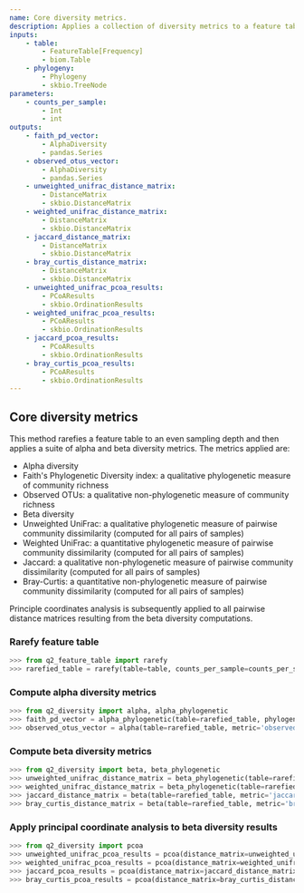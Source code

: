```yaml
---
name: Core diversity metrics.
description: Applies a collection of diversity metrics to a feature table.
inputs:
    - table:
        - FeatureTable[Frequency]
        - biom.Table
    - phylogeny:
        - Phylogeny
        - skbio.TreeNode
parameters:
    - counts_per_sample:
        - Int
        - int
outputs:
    - faith_pd_vector:
        - AlphaDiversity
        - pandas.Series
    - observed_otus_vector:
        - AlphaDiversity
        - pandas.Series
    - unweighted_unifrac_distance_matrix:
        - DistanceMatrix
        - skbio.DistanceMatrix
    - weighted_unifrac_distance_matrix:
        - DistanceMatrix
        - skbio.DistanceMatrix
    - jaccard_distance_matrix:
        - DistanceMatrix
        - skbio.DistanceMatrix
    - bray_curtis_distance_matrix:
        - DistanceMatrix
        - skbio.DistanceMatrix
    - unweighted_unifrac_pcoa_results:
        - PCoAResults
        - skbio.OrdinationResults
    - weighted_unifrac_pcoa_results:
        - PCoAResults
        - skbio.OrdinationResults
    - jaccard_pcoa_results:
        - PCoAResults
        - skbio.OrdinationResults
    - bray_curtis_pcoa_results:
        - PCoAResults
        - skbio.OrdinationResults
---
```

## Core diversity metrics

This method rarefies a feature table to an even sampling depth and then applies a suite of alpha and beta diversity metrics. The metrics applied are:
 * Alpha diversity
  * Faith's Phylogenetic Diversity index: a qualitative phylogenetic measure of community richness
  * Observed OTUs: a qualitative non-phylogenetic measure of community richness
 * Beta diversity
  * Unweighted UniFrac: a qualitative phylogenetic measure of pairwise community dissimilarity (computed for all pairs of samples)
  * Weighted UniFrac: a quantitative phylogenetic measure of pairwise community dissimilarity (computed for all pairs of samples)
  * Jaccard: a qualitative non-phylogenetic measure of pairwise community dissimilarity (computed for all pairs of samples)
  * Bray-Curtis: a quantitative non-phylogenetic measure of pairwise community dissimilarity (computed for all pairs of samples)

Principle coordinates analysis is subsequently applied to all pairwise distance matrices resulting from the beta diversity computations.

### Rarefy feature table

```python
>>> from q2_feature_table import rarefy
>>> rarefied_table = rarefy(table=table, counts_per_sample=counts_per_sample)
```

### Compute alpha diversity metrics

```python
>>> from q2_diversity import alpha, alpha_phylogenetic
>>> faith_pd_vector = alpha_phylogenetic(table=rarefied_table, phylogeny=phylogeny, metric='faith_pd')
>>> observed_otus_vector = alpha(table=rarefied_table, metric='observed_otus')
```

### Compute beta diversity metrics

```python
>>> from q2_diversity import beta, beta_phylogenetic
>>> unweighted_unifrac_distance_matrix = beta_phylogenetic(table=rarefied_table, phylogeny=phylogeny, metric='unweighted_unifrac')
>>> weighted_unifrac_distance_matrix = beta_phylogenetic(table=rarefied_table, phylogeny=phylogeny, metric='weighted_unifrac')
>>> jaccard_distance_matrix = beta(table=rarefied_table, metric='jaccard')
>>> bray_curtis_distance_matrix = beta(table=rarefied_table, metric='braycurtis')
```

### Apply principal coordinate analysis to beta diversity results

```python
>>> from q2_diversity import pcoa
>>> unweighted_unifrac_pcoa_results = pcoa(distance_matrix=unweighted_unifrac_distance_matrix)
>>> weighted_unifrac_pcoa_results = pcoa(distance_matrix=weighted_unifrac_distance_matrix)
>>> jaccard_pcoa_results = pcoa(distance_matrix=jaccard_distance_matrix)
>>> bray_curtis_pcoa_results = pcoa(distance_matrix=bray_curtis_distance_matrix)
```
